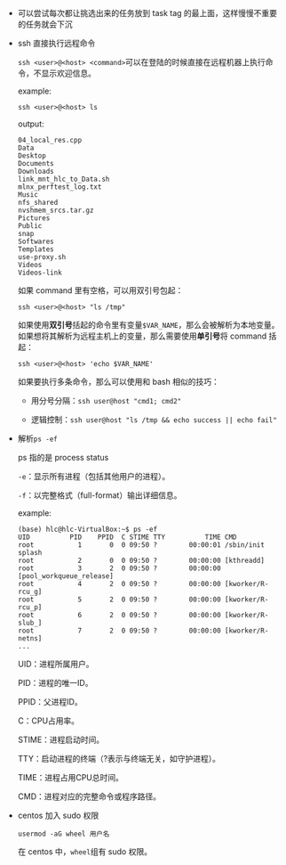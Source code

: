 * 可以尝试每次都让挑选出来的任务放到 task tag 的最上面，这样慢慢不重要的任务就会下沉

* ssh 直接执行远程命令

    `ssh <user>@<host> <command>`可以在登陆的时候直接在远程机器上执行命令，不显示欢迎信息。

    example:

    `ssh <user>@<host> ls`

    output:

    ```
    04_local_res.cpp
    Data
    Desktop
    Documents
    Downloads
    link_mnt_hlc_to_Data.sh
    mlnx_perftest_log.txt
    Music
    nfs_shared
    nvshmem_srcs.tar.gz
    Pictures
    Public
    snap
    Softwares
    Templates
    use-proxy.sh
    Videos
    Videos-link
    ```

    如果 command 里有空格，可以用双引号包起：

    `ssh <user>@<host> "ls /tmp"`

    如果使用**双引号**括起的命令里有变量`$VAR_NAME`，那么会被解析为本地变量。如果想将其解析为远程主机上的变量，那么需要使用**单引号**将 command 括起：

    `ssh <user>@<host> 'echo $VAR_NAME'`

    如果要执行多条命令，那么可以使用和 bash 相似的技巧：

    * 用分号分隔：`ssh user@host "cmd1; cmd2"`

    * 逻辑控制：`ssh user@host "ls /tmp && echo success || echo fail"`
    
* 解析`ps -ef`

    ps 指的是 process status

    `-e`：显示所有进程（包括其他用户的进程）。

    `-f`：以完整格式（full-format）输出详细信息。

    example:

    ```
    (base) hlc@hlc-VirtualBox:~$ ps -ef
    UID          PID    PPID  C STIME TTY          TIME CMD
    root           1       0  0 09:50 ?        00:00:01 /sbin/init splash
    root           2       0  0 09:50 ?        00:00:00 [kthreadd]
    root           3       2  0 09:50 ?        00:00:00 [pool_workqueue_release]
    root           4       2  0 09:50 ?        00:00:00 [kworker/R-rcu_g]
    root           5       2  0 09:50 ?        00:00:00 [kworker/R-rcu_p]
    root           6       2  0 09:50 ?        00:00:00 [kworker/R-slub_]
    root           7       2  0 09:50 ?        00:00:00 [kworker/R-netns]
    ...
    ```

    UID：进程所属用户。

    PID：进程的唯一ID。

    PPID：父进程ID。

    C：CPU占用率。

    STIME：进程启动时间。

    TTY：启动进程的终端（?表示与终端无关，如守护进程）。

    TIME：进程占用CPU总时间。

    CMD：进程对应的完整命令或程序路径。

* centos 加入 sudo 权限

    `usermod -aG wheel 用户名`

    在 centos 中，`wheel`组有 sudo 权限。